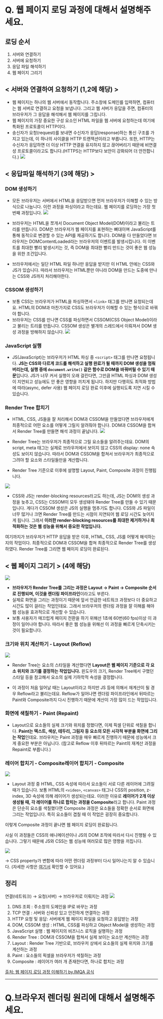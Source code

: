 # Q. 웹 페이지 로딩 과정에 대해서 설명해주세요.

## 로딩 순서

1. 서버와 연결하기
2. 서버에 요청하기
3. 응답 파일 해석하기
4. 웹 페이지 그리기

## < 서버와 연결하여 요청하기 (1,2에 해당) >

- 웹 페이지는 하나의 웹 서버에서 동작합니다. 주소창에 도메인를 입력하면, 컴퓨터는 웹 서버로 연결하고 요청을 보냅니다. 그리고 웹 서버가 응답을 주면, 컴퓨터의 브라우저가 그 응답을 해석해서 웹 페이지를 그립니다.
- 웹 페이지의 가장 중요한 구성 요소인 HTML 파일을 웹 서버에 요청하는데 여기에 특화된 프로토콜이 HTTP이다.
- 송신자가 요청(request)를 보내면 수신자가 응답(response)하는 통신 구조를 가지고 있는데, 이 하나의 사이클을 HTTP 트랜잭션이라고 부릅니다. 또한, HTTP는 수신자가 응답하면 더 이상 HTTP 연결을 유지하지 않고 끊어버리기 때문에 비연결성 프로토콜이라고도 합니다.(HTTPS는 HTTP보다 보안이 강화되어 더 안전합니다.)
  <img src="https://blog.imqa.io/content/images/size/w1600/2022/03/10-3.jpg">

## < 응답파일 해석하기 (3에 해당) >

### DOM 생성하기

- 모든 브라우저는 서버에서 HTML을 응답받으면 먼저 브라우저가 이해할 수 있는 방식으로 나눕니다. 이런 과정을 파싱이라고 하는데요. 웹 페이지를 로딩하는 가장 첫 번째 과정입니다.
  <img src="https://blog.imqa.io/content/images/size/w1600/2022/03/0321_----------------_server-copy-1.jpg">

- 브라우저는 HTML을 쪼개서 Document Object Model(DOM)이라고 불리는 트리를 만듭니다. DOM은 브라우저가 웹 페이지를 표현하는 뼈대이며 JavaScript를 통해 동적으로 변경할 수 있는 API를 제공하기도 합니다. DOM을 다 만들었다면 브라우저는 DOMContentLoaded라는 브라우저의 이벤트를 발생시킵니다. 이 이벤트를 최대한 빨리 발생시키는 것, 즉 DOM을 최대한 빨리 만드는 것이 좋은 웹 성능을 위한 조건입니다.
- 브라우저에서는 일단 HTML 파일 하나만 응답을 받지만 이 HTML 안에는 CSS와 JS가 있습니다. 따라서 브라우저는 HTML뿐만 아니라 DOM을 만드는 도중에 만나는 CSS와 JS까지 처리해야한다.

### CSSOM 생성하기

- 보통 CSS는 브라우저가 HTML을 파싱하면서 `<link>` 태그를 만나면 요청되는데요. HTML의 DOM과 마찬가지로 CSS도 브라우저가 이해할 수 있는 형식으로 바꿔야 합니다.
- 브라우저는 CSS를 만나면 CSS를 파싱하면서 CSSOM(CSS Object Model)이라고 불리는 트리를 만듭니다. CSSOM 생성은 별개의 스레드에서 이뤄져서 DOM 생성 과정을 방해하지 않습니다.
  <img src="https://blog.imqa.io/content/images/size/w1600/2022/03/0321_----------------_server-copy-2-1.jpg">

### JavaScript 실행

- JS(JavaScript)는 브라우저가 HTML 파싱 중 `<script>` 태그를 만나면 요청됩니다. <b>JS는 CSS와 다르게 코드를 해석하고 실행 완료가 될 때까지 DOM 생성을 멈춰버리는데, 실행 중에 `document.write()` 같은 함수로 DOM을 바꿔버릴 수 있기 때문</b>입니다. JS가 너무 커서 실행이 오래 걸린다면, 그만큼 HTML 파싱과 DOM 생성이 지연되고 성능에도 안 좋은 영향을 끼치게 됩니다. 하지만 다행히도 최적화 방법에 따라(async, defer 사용) 웹 페이지 로딩 완료 이후에 실행되도록 지연 시킬 수 있습니다.

### Render Tree 합치기

- HTML, CSS, JS들을 잘 처리해서 DOM과 CSSOM을 만들었다면 브라우저에게 최종적으로 어떤 요소를 어떻게 그릴지 알려줘야 합니다. DOM과 CSSOM을 합쳐서 Render Tree를 만들면 해석 과정이 끝납니다.
  <img src="https://blog.imqa.io/content/images/size/w1600/2022/03/0321_----------------_server-copy-3.jpg">
- Render Tree는 브라우저가 최종적으로 그릴 요소들을 알려주는데요. DOM의 script, meta 태그는 실제로 브라우저에서 보이지 않고 CSS의 display: none 속성도 보이지 않습니다. 따라서 DOM과 CSSOM을 합쳐서 브라우저가 최종적으로 그려야 할 요소와 스타일들만을 계산합니다.

- Render Tree 기준으로 이후에 설명할 Layout, Paint, Composite 과정이 진행됩니다.

<img src="https://blog.imqa.io/content/images/size/w1600/2022/03/0321_----------------_server-copy-6.jpg">

- CSS와 JS는 render-blocking resources라고도 하는데, JS는 DOM의 생성 과정을 늦추고, CSS는 CSSOM이 모두 생성돼야 Render Tree를 만들 수 있기 때문입니다. 게다가 CSSOM 생성은 JS의 실행을 멈추기도 합니다. CSS와 JS 파일이 너무 많거나 크면 Render Tree를 만드는 시점이 지연되어 웹 로딩 시간도 늦어지게 됩니다. 그래서 <b>이러한 render-blocking resources를 최대한 제거하거나 최적화하는 것은 웹 성능을 위해서 중요한 작업입니다.</b>

여기까지가 브라우저가 HTTP 응답을 받은 이후, HTML, CSS, JS를 어떻게 해석하는지의 작업이다. 최종적으로 DOM과 CSSOM을 합쳐 최종적으로 Render Tree를 생성하였다. Render Tree를 그리면 웹 페이지 로딩이 완료된다.

## < 웹 페이지 그리기 > (4에 해당)

<img src="https://blog.imqa.io/content/images/size/w1600/2022/03/15.jpg">

- <b>브라우저가 Render Tree를 그리는 과정은 Layout → Paint → Composite 순서로 진행되며, 이것을 렌더링 파이프라인</b>이라고도 부른다.
- 실제로 화면을 그리는 과정이기 때문에 앞서 언급한 네트워크 과정보다 더 중요하고 시간도 많이 걸리는 작업인데요. 그래서 브라우저의 렌더링 과정을 잘 이해를 해야 웹 성능을 효과적으로 개선할 수 있습니다.
- 보통 사용자가 매끄럽게 페이지 전환을 하기 위해선 1초에 60번(60 fps)이상 이 과정이 일어나야 합니다. 따라서 좋은 웹 성능을 위해선 이 과정을 빠르게 단축시키는 것이 필요합니다.

### 크기와 위치 계산하기 - Layout (Reflow)

<img src="https://blog.imqa.io/content/images/size/w1600/2022/03/16.jpg">

- Render Tree는 요소의 스타일을 계산했다면 <b>Layout은 웹 페이지 기준으로 각 요소 위치와 크기를 결정하는 작업입니다.</b> 윈도우의 크기, Render Tree에서 구했던 스타일 등을 참고해서 요소의 실제 기하학적 속성을 결정합니다.

- 이 과정이 처음 일어날 때는 Layout이라고 하지만 JS 등에 의해서 재계산이 될 경우 Reflow라고 불리는데요. Reflow가 일어나면 렌더링 파이프라인에서 뒤따르는 Paint와 Composite까지 다시 진행하기 때문에 계산이 가장 많이 드는 작업입니다.

### 화면에 색칠하기 - Paint (Repaint)

- Layout으로 요소들의 실제 크기와 위치를 정했다면, 이제 픽셀 단위로 색칠을 합니다. <b>Paint는 텍스트, 색상, 테두리, 그림자 등 요소의 모든 시각적 부분을 화면에 그리는 작업</b>인데요. 브라우저는 Paint 과정을 매우 빠르게 진행하기 때문에 성능에서 크게 중요한 부분은 아닙니다. (참고로 Reflow 이후 뒤따르는 Paint의 재계산 과정을 Repaint로 부릅니다.)

### 레이어 합치기 - Composite레이어 합치기 - Composite

<img src="https://blog.imqa.io/content/images/size/w1600/2022/03/0321_----------------_server-copy-5.jpg">

- Layout 과정 중 HTML, CSS 속성에 따라서 요소들이 서로 다른 레이어에 그려질 때가 있습니다. 보통 HTML의 `<video>`, `<canvas>` 태그나 CSS의 position, z-index, 3D 속성에 의해 레이어가 생성되는데요. 이러한 이유로 <b>레이어가 2개 이상 생성될 때, 각 레이어를 하나로 합치는 과정을 Composite</b>라고 합니다. Paint 과정은 단순히 요소를 색칠했다면 Composite 과정은 요소들을 정확한 순서로 화면에 그리는 작업입니다. 특히 요소들이 겹칠 때 이 작업은 굉장히 중요합니다.

이렇게 Composite 과정이 끝나면 웹 페이지 로딩이 완료됩니다.

사실 이 과정들은 CSS의 애니메이션이나 JS의 DOM 조작에 따라서 다시 진행될 수 있습니다. 그렇기 때문에 JS와 CSS는 웹 성능에 여러모로 많은 영향을 끼칩니다.

<img src="https://blog.imqa.io/content/images/size/w1600/2022/03/0321_----------------_server-copy-4.jpg">

-> CSS property가 변함에 따라 어떤 렌더링 과정부터 다시 일어나는지 알 수 있습니다. (자세한 사항은 [여기서](https://csstriggers.com/) 확인할 수 있어요.)

## 정리

연결(네트워크) → 요청(서버) → 브라우저로 이뤄지는 과정
<img src="https://blog.imqa.io/content/images/size/w1600/2022/03/18.jpg">

1. DNS 조회 : 주소창의 도메인을 IP로 바꾸는 과정
2. TCP 연결 : 서버와 신뢰성 있고 안전하게 연결하는 과정
3. HTTP 요청 및 응답: 서버에게 웹 페이지 파일을 요청하고 응답받는 과정
4. DOM, CSSOM 생성 : HTML, CSS를 파싱하고 Object Model을 생성하는 과정
5. JavaScript 실행 : 웹 페이지의 비즈니스 로직을 실행하는 과정
6. Render Tree : DOM과 CSSOM을 합쳐서 실제 보이는 요소만 계산하는 과정
7. Layout : Render Tree 기반으로, 브라우저 상에서 요소들의 실제 위치와 크기를 계산하는 과정
8. Paint : 요소들의 픽셀을 브라우저가 색칠하는 과정
9. Composite : 레이어가 여러 개 존재한다면, 하나로 합치는 과정

[출처: 웹 페이지 로딩 과정 이해하기 by.IMQA 공식 ](https://blog.imqa.io/webpage_loading_process/)

---

# Q.브라우저 렌더링 원리에 대해서 설명해주세요.
